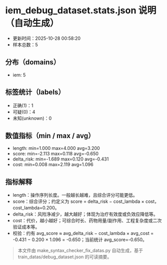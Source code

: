 # iem_debug_dataset.stats.json 说明（自动生成）

- 更新时间：2025-10-28 00:58:20
- 样本总数：5

## 分布（domains）
- iem: 5

## 标签统计（labels）
- 正确(1)：1
- 可疑(0)：4
- 未知(unknown)：0

## 数值指标（min / max / avg）
- length: min=1.000 max=4.000 avg=3.200
- score: min=-2.113 max=0.118 avg=-0.650
- delta_risk: min=-1.689 max=0.120 avg=-0.431
- cost: min=0.008 max=2.119 avg=1.096

## 指标解释
- length：操作序列长度。一般越长越难，且综合评分可能更低。
- score：综合评分；约定义为 score = delta_risk − cost_lambda × cost，cost_lambda=0.200。
- delta_risk：风险净减少，越大越好；体现为治疗有效度或负效应降低等。
- cost：代价，越小越好；可综合时长、药物用量/副作用、工程复杂度或二次验证成本等。
- 校验：约有 avg_score ≈ avg_delta_risk − cost_lambda × avg_cost = -0.431 − 0.200 × 1.096 = -0.650；当前统计 avg_score=-0.650。

> 本文件由 make_syntax_checker_fix_datas.py 自动生成，基于 train_datas/debug_dataset.json 的可读摘要。